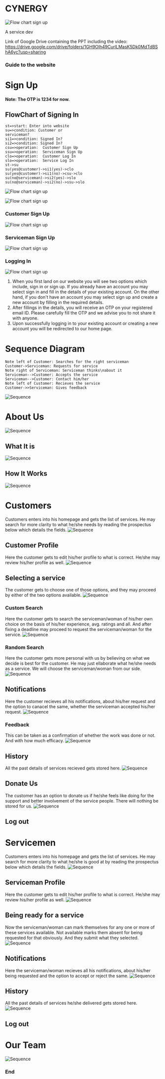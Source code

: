 # CYNERGY
![Flow chart sign up](https://github.com/rohitkumar9710/CYNERGY/blob/main/media/readme/logo%20redueced.png)

A service dev

Link of Google Drive containing the PPT including the video:
https://drive.google.com/drive/folders/1GH9Olh49CurlLMasK5Dk0MdTdBShA6yc?usp=sharing

### Guide to the website

# Sign Up
#### Note: The OTP is 1234 for now.

## FlowChart of Signing In

```flow
st=>start: Enter into website
su=>condition: Customer or
serviceman?
si1=>condition: Signed In? 
si2=>condition: Signed In? 
csu=>operation:  Customer Sign Up 
ssu=>operation:  Serviceman Sign Up
clo=>operation:  Customer Log In 
slo=>operation:  Service Log In 
st->su
su(yes@customer)->si1(yes)->clo
su(yes@customer)->si1(no)->csu->clo
su(no@serviceman)->si2(yes)->slo
su(no@serviceman)->si2(no)->ssu->slo
```
![Flow chart sign up](https://github.com/rohitkumar9710/CYNERGY/blob/main/media/readme/flowchart.JPG)

![Flow chart sign up](https://github.com/rohitkumar9710/CYNERGY/blob/main/media/readme/Sign%20Up.jpeg)
### Customer Sign Up
![Flow chart sign up](https://github.com/rohitkumar9710/CYNERGY/blob/main/media/readme/Sign%20up%20Form%20Customer.jpeg)
### Serviceman Sign Up
![Flow chart sign up](https://github.com/rohitkumar9710/CYNERGY/blob/main/media/readme/Sign%20up%20Form%20Serviceman.jpeg)
### Logging In
![Flow chart sign up](https://github.com/rohitkumar9710/CYNERGY/blob/main/media/readme/Signing%20In.jpeg)




                    

1.	When you first land on our website you will see two options which include, sign in or sign up. If you already have an account you may select sign in and fill in the details of your existing account. On the other hand, if you don't have an account you may select sign up and create a new account by filling in the required details.
2.	After fillings in the details, you will receive an OTP on your registered email ID. Please carefully fill the OTP and we advise you to not share it with anyone.
3.	Upon successfully logging in to your existing account or creating a new account you will be redirected to our home page.

# Sequence Diagram
                    
```seq
Note left of Customer: Searches for the right serviceman 
Customer->Serviceman: Requests for service 
Note right of Serviceman: Serviceman thinks\nabout it 
Serviceman-->Customer: Accepts the service 
Serviceman-->Customer: Contact him/her
Note left of Customer: Recieves the service
Customer->>Serviceman: Gives feedback
```
![Sequence](https://github.com/rohitkumar9710/CYNERGY/blob/main/media/readme/sequence.JPG)
# About Us
![Sequence](https://github.com/rohitkumar9710/CYNERGY/blob/main/media/readme/About%20Us%201.jpeg)
## What It is
![Sequence](https://github.com/rohitkumar9710/CYNERGY/blob/main/media/readme/About%20Us%20What%20It%20Is.jpeg)
## How It Works
![Sequence](https://github.com/rohitkumar9710/CYNERGY/blob/main/media/readme/About%20us%20How%20it%20works.jpeg)



# Customers
Customers enters into his homepage and gets the list of services.
He may search for more clarity to what he/she needs by reading the prospectus below which details the fields.
![Sequence](https://github.com/rohitkumar9710/CYNERGY/blob/main/media/readme/Customer%20homepage.jpeg)

## Customer Profile
Here the customer gets to edit his/her profile to what is correct. He/she may review his/her profile as well. 
![Sequence](https://github.com/rohitkumar9710/CYNERGY/blob/main/media/readme/Customer%20profile%20edit.jpeg)
## Selecting a service
The customer gets to choose one of those options, and they may proceed by either of the two options available.
![Sequence](https://github.com/rohitkumar9710/CYNERGY/blob/main/media/readme/Customer%20homepage%202.jpeg)
### Custom Search
Here the customer gets to search the serviceman/woman of his/her own choice on the basis of his/her experience, avg. ratings and all. And after fixing a deadline may proceed to request the serviceman/woman for the service.
![Sequence](https://github.com/rohitkumar9710/CYNERGY/blob/main/media/readme/Custom%20Search.jpeg)
### Random Search
  
Here the customer gets more personal with us by believing on what we decide is best for the customer. He may just ellaborate what he/she needs as a service. We will choose the serviceman/woman from our side.
![Sequence](https://github.com/rohitkumar9710/CYNERGY/blob/main/media/readme/Random%20Search.jpeg)
## Notifications
  
Here the customer recieves all his notifications, about his/her request and the option to canacel the same, whether the serviceman accepted his/her request.
![Sequence](https://github.com/rohitkumar9710/CYNERGY/blob/main/media/readme/Customer%20notification.jpeg)
  
### Feedback
  
This can be taken as a confirmation of whether the work was done or not. And with how much efficacy.
![Sequence](https://github.com/rohitkumar9710/CYNERGY/blob/main/media/readme/Customer%20feedback.jpeg)
  
## History
All the past details of services recieved gets stored here.
![Sequence](https://github.com/rohitkumar9710/CYNERGY/blob/main/media/readme/Customer%20History.jpeg)
  
## Donate Us
  
The customer has an option to donate us if he/she feels like doing for the support and better involvement of the service people. There will nothing be stored for us.
![Sequence](https://github.com/rohitkumar9710/CYNERGY/blob/main/media/readme/Donate%20Us.jpeg)
  
## Log out
  
# Servicemen

Customers enters into his homepage and gets the list of services.
He may search for more clarity to what he/she is good at by reading the prospectus below which details the fields.
![Sequence](https://github.com/rohitkumar9710/CYNERGY/blob/main/media/readme/Service%20Homepage%201.jpeg)

## Serviceman Profile
  
Here the customer gets to edit his/her profile to what is correct. He/she may review his/her profile as well.
![Sequence](https://github.com/rohitkumar9710/CYNERGY/blob/main/media/readme/Serviceman%20profile.jpeg)
    
## Being ready for a service
  
Now the serviceman/woman can mark themselves for any one or more of these services available. Not available marks them absent for being requested for that obviously.
And they submit what they selected.
![Sequence](https://github.com/rohitkumar9710/CYNERGY/blob/main/media/readme/Service%20Homepage%202.jpeg)
## Notifications
  
Here the serviceman/woman recieves all his notifications, about his/her being requested and the option to accept or reject the same.
![Sequence](https://github.com/rohitkumar9710/CYNERGY/blob/main/media/readme/ServiceNotification.png)
## History
  
All the past details of services he/she delivered gets stored here.
![Sequence](https://github.com/rohitkumar9710/CYNERGY/blob/main/media/readme/Service%20History.jpeg)
## Log out
# Our Team
![Sequence](https://github.com/rohitkumar9710/CYNERGY/blob/main/media/readme/Our%20Team.jpeg)


                


### End
   
